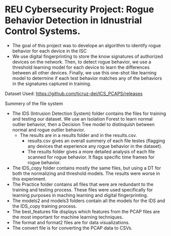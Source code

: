 # REU Cybersecurity Project: Rogue Behavior Detection in Idnustrial Control Systems.
- The goal of this project was to develope an algorithm to identify rogue behavior for each device in the ISC
- We use digital fingerprinting to store the know signatures of authorized devices on the network. Then, to detect rogue behavior, we use a threshold learning model for each device to learn the differences between all other devices. Finally, we use this one-shot like learning model to determine if each test behavior matches any of the behaviors in the signatures captured in training.

Dataset Used: https://github.com/tjcruz-dei/ICS_PCAPS/releases

Summery of the file system
- The IDS (Intrusion Detection System) folder contains the files for training and testing our dataset. We use an Isolation Forest to learn normal outlier behavior, then a Decision Tree model to distinquish between normal and rogue outlier behavior.
    - The results are in a results folder and in the results.csv. 
        - results.csv gives an overall summery of each file testes (flagging any devices that experience any rogue behavior in the dataset).
        - The results folder gives a more detailed analysis of each file scanned for rogue behavior. It flags specific time frames for rogue behavior.
- The IDS_copy folder contains mostly the same files, but using a DT for both the normalizing and threshold models. The results were worse in this experiment.
- The Practice folder contains all files that were are redundant to the training and testing process. These files were used specifically for learning purposes in maching learning and digital fingerprinting.
- The models2 and models3 folders contain all the models for the IDS and the IDS_copy training process.
- The best_features file displays which features from the PCAP files are the most important for machine learning techniques.
- The format and format2 files are for data visualizations.
- The convert file is for converting the PCAP data to CSVs.
